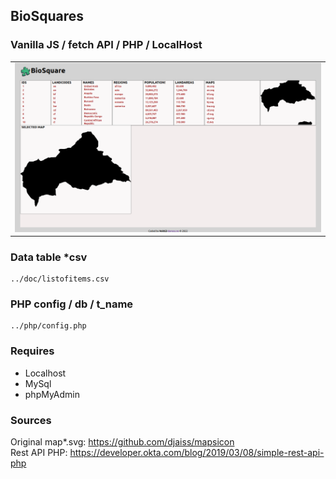 ## BioSquares
### Vanilla JS / fetch API / PHP / LocalHost 

<table>
  <tr>
    <td style ="width: 25%;" ><img src="https://github.com/VoltG3/js_php_biosquares/blob/master/desktop.png" alt="img"></td>
  <tr>
 </table>

### Data table *csv
```
../doc/listofitems.csv
```

### PHP config / db / t_name
```
../php/config.php
```

### Requires
 - Localhost  
 - MySql
 - phpMyAdmin
 
### Sources
 Original map*.svg: https://github.com/djaiss/mapsicon  
 Rest API PHP: https://developer.okta.com/blog/2019/03/08/simple-rest-api-php

